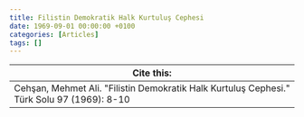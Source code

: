 ```yaml
---
title: Filistin Demokratik Halk Kurtuluş Cephesi
date: 1969-09-01 00:00:00 +0100
categories: [Articles]
tags: []
---
```




| Cite this:   |
|--------|
| Cehşan, Mehmet Ali. "Filistin Demokratik Halk Kurtuluş Cephesi." Türk Solu 97 (1969): 8-10 


